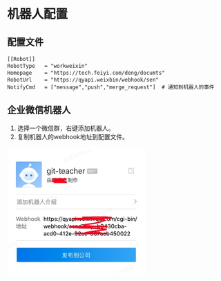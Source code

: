 # 机器人配置

## 配置文件

```
[[Robot]]
RobotType   = "workweixin"
Homepage    = "https://tech.feiyi.com/deng/documts"
RobotUrl    = "https://qyapi.weixbin/webhook/sen"
NotifyCmd   = ["message","push","merge_request"]  # 通知到机器人的事件
```

## 企业微信机器人

1. 选择一个微信群，右键添加机器人。
2. 复制机器人的webhook地址到配置文件。

![weixin_robot](asset/weixin_robot.jpg)

